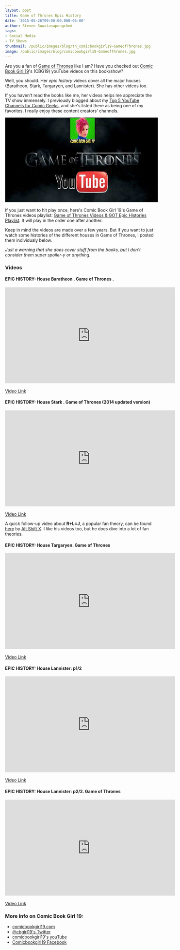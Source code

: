 ```yaml
---
layout: post
title: Game of Thrones Epic History
date: '2015-05-26T09:00:00.000-05:00'
author: Steven Suwatanapongched
tags:
- Social Media
- TV Shows
thumbnail: /public/images/blog/tn_comicbookgirl19-GameofThrones.jpg
image: /public/images/blog/comicbookgirl19-GameofThrones.jpg
---
```


Are you a fan of [Game of Thrones](http://www.imdb.com/title/tt0944947/) like I am? Have you checked out [Comic Book Girl 19](https://www.youtube.com/user/comicbookgirl19)'s (CBG19) youTube videos on this book/show?

Well, you should. Her <i>epic history</i> videos cover all the major houses (Baratheon, Stark, Targaryen, and Lannister). She has other videos too.

If you haven't read the books like me, her videos helps me appreciate the TV show immensely. I previously blogged about my [Top 5 YouTube Channels for Comic Geeks](/2015/05/top-5-youtube-channels-for-comic-geeks/), and she's listed there as being one of my favorites. I really enjoy these content creators' channels.

<img src="/public/images/blog/comicbookgirl19-GameofThrones.jpg" alt="Comic Book Girl 19's Game of Thrones Epic History" />

If you just want to hit play once, here's Comic Book Girl 19's Game of Thrones videos playlist: [Game of Thrones Videos &amp; GOT Epic Histories Playlist](https://www.youtube.com/playlist?list=PLHZDkFt4F9fNO6XB4L1mi4v-vs96zy53g). It will play in the order one after another.

Keep in mind the videos are made over a few years. But if you want to just watch some histories of the different houses in Game of Thrones, I posted them individualy below.

<i>Just a warning that she does cover stuff from the books, but I don't consider them super spoiler-y or anything.</i>

### Videos

#### EPIC HISTORY: House Baratheon . Game of Thrones .

<div class="video-container"><iframe width="560" height="315" src="https://www.youtube.com/embed/AcnSNlanjL4?list=PLHZDkFt4F9fNO6XB4L1mi4v-vs96zy53g" frameborder="0" allowfullscreen></iframe></div>

[Video Link](https://www.youtube.com/watch?v=AcnSNlanjL4)

#### EPIC HISTORY: House Stark . Game of Thrones (2014 updated version)

<div class="video-container"><iframe width="560" height="315" src="https://www.youtube.com/embed/fIIzuqIRB2g?list=PLHZDkFt4F9fNO6XB4L1mi4v-vs96zy53g" frameborder="0" allowfullscreen></iframe></div>

[Video Link](https://www.youtube.com/watch?v=fIIzuqIRB2g)

A quick follow-up video about <b>R+L=J</b>, a popular fan theory, can be found [here](https://www.youtube.com/watch?v=kHqzFwodZqQ) by [Alt Shift X](https://www.youtube.com/channel/UCveZqqGewoyPiacooywP5Ig). I like his videos too, but he does dive into a lot of fan theories.

#### EPIC HISTORY: House Targaryen. Game of Thrones

<div class="video-container"><iframe width="560" height="315" src="https://www.youtube.com/embed/mnfYj-cHM5c?list=PLHZDkFt4F9fNO6XB4L1mi4v-vs96zy53g" frameborder="0" allowfullscreen></iframe></div>

[Video Link](https://www.youtube.com/watch?v=mnfYj-cHM5c)

#### EPIC HISTORY: House Lannister: p1/2

<div class="video-container"><iframe width="560" height="315" src="https://www.youtube.com/embed/v9q4Ht-W164?list=PLHZDkFt4F9fNO6XB4L1mi4v-vs96zy53g" frameborder="0" allowfullscreen></iframe></div>

[Video Link](https://www.youtube.com/watch?v=v9q4Ht-W164)

#### EPIC HISTORY: House Lannister: p2/2. Game of Thrones

<div class="video-container"><iframe width="560" height="315" src="https://www.youtube.com/embed/OLXmhA0jVOI?list=PLHZDkFt4F9fNO6XB4L1mi4v-vs96zy53g" frameborder="0" allowfullscreen></iframe></div>

[Video Link](https://www.youtube.com/watch?v=OLXmhA0jVOI)

### More Info on Comic Book Girl 19:

* [comicbookgirl19.com](http://www.comicbookgirl19.com/)
* [@cbgirl19's Twitter](https://twitter.com/cbgirl19)
* [comicbookgirl19's youTube](https://www.youtube.com/user/comicbookgirl19)
* [Comicbookgirl19 Facebook](https://www.facebook.com/Comicbookgirl19)